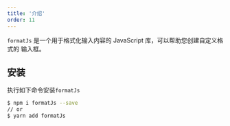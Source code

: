 ```yaml
---
title: '介绍'
order: 11
---
```


`formatJs` 是一个用于格式化输入内容的 JavaScript 库，可以帮助您创建自定义格式的
输入框。

## 安装

执行如下命令安装`formatJs`

```bash
$ npm i formatJs --save
// or
$ yarn add formatJs
```
